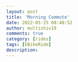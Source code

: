 ```yaml
---
layout: post
title: 'Morning Commute'
date: 2022-05-25 08:48:52
author: multishiv19
comments: true
category: [rides]
tags: [EBikeRide]
description: 
---
```


<div width='100%' class='strava-embed-placeholder' data-embed-type='activity' data-embed-id='7202485715'></div>
<script src='https://strava-embeds.com/embed.js'></script>
